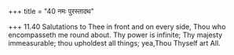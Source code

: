 +++
title = "40 नमः पुरस्तादथ"

+++
11.40 Salutations to Thee in front and on every side, Thou who
encompasseth me round about. Thy power is infinite; Thy majesty
immeasurable; thou upholdest all things; yea,Thou Thyself art All.
